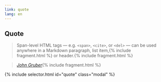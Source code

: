 ```yaml
---
link: quote
lang: en
---
```


## Quote

> Span-level HTML tags — e.g. <code>&lt;span&gt;</code>, <code>&lt;cite&gt;</code>, or <code>&lt;del&gt;</code> — can be used anywhere in a Markdown paragraph, <span>list item,</span>{% include fragment.html %} <span>or header.</span>{% include fragment.html %}

> <cite>[John Gruber][1]</cite>{% include fragment.html %}

[1]:https://daringfireball.net/projects/markdown/syntax#span

{% include selector.html id="quote" class="modal" %}
